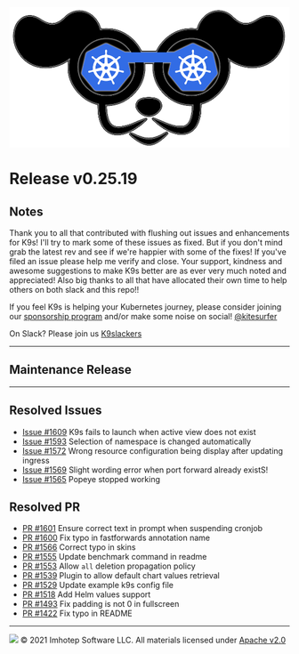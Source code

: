 <img src="https://raw.githubusercontent.com/derailed/k9s/master/assets/k9s.png" align="center" width="800" height="auto"/>

# Release v0.25.19

## Notes

Thank you to all that contributed with flushing out issues and enhancements for K9s! I'll try to mark some of these issues as fixed. But if you don't mind grab the latest rev and see if we're happier with some of the fixes! If you've filed an issue please help me verify and close. Your support, kindness and awesome suggestions to make K9s better are as ever very much noted and appreciated! Also big thanks to all that have allocated their own time to help others on both slack and this repo!!

If you feel K9s is helping your Kubernetes journey, please consider joining our [sponsorship program](https://github.com/sponsors/derailed) and/or make some noise on social! [@kitesurfer](https://twitter.com/kitesurfer)

On Slack? Please join us [K9slackers](https://join.slack.com/t/k9sers/shared_invite/enQtOTA5MDEyNzI5MTU0LWQ1ZGI3MzliYzZhZWEyNzYxYzA3NjE0YTk1YmFmNzViZjIyNzhkZGI0MmJjYzhlNjdlMGJhYzE2ZGU1NjkyNTM)

---

## Maintenance Release

---

## Resolved Issues

* [Issue #1609](https://github.com/kswapd/k11s/issues/1609) K9s fails to launch when active view does not exist
* [Issue #1593](https://github.com/kswapd/k11s/issues/1593) Selection of namespace is changed automatically
* [Issue #1572](https://github.com/kswapd/k11s/issues/1572) Wrong resource configuration being display after updating ingress
* [Issue #1569](https://github.com/kswapd/k11s/issues/1569) Slight wording error when port forward already existS!
* [Issue #1565](https://github.com/kswapd/k11s/issues/1565) Popeye stopped working

## Resolved PR

* [PR #1601](https://github.com/kswapd/k11s/pull/1601) Ensure correct text in prompt when suspending cronjob
* [PR #1600](https://github.com/kswapd/k11s/pull/1600) Fix typo in fastforwards annotation name
* [PR #1566](https://github.com/kswapd/k11s/pull/1566) Correct typo in skins
* [PR #1555](https://github.com/kswapd/k11s/pull/1555) Update benchmark command in readme
* [PR #1553](https://github.com/kswapd/k11s/pull/1553) Allow `all` deletion propagation policy
* [PR #1539](https://github.com/kswapd/k11s/pull/1539) Plugin to allow default chart values retrieval
* [PR #1529](https://github.com/kswapd/k11s/pull/1529) Update example k9s config file
* [PR #1518](https://github.com/kswapd/k11s/pull/1518) Add Helm values support
* [PR #1493](https://github.com/kswapd/k11s/pull/1493) Fix padding is not 0 in fullscreen
* [PR #1422](https://github.com/kswapd/k11s/pull/1422) Fix typo in README

---

<img src="https://raw.githubusercontent.com/derailed/k9s/master/assets/imhotep_logo.png" width="32" height="auto"/> © 2021 Imhotep Software LLC. All materials licensed under [Apache v2.0](http://www.apache.org/licenses/LICENSE-2.0)
